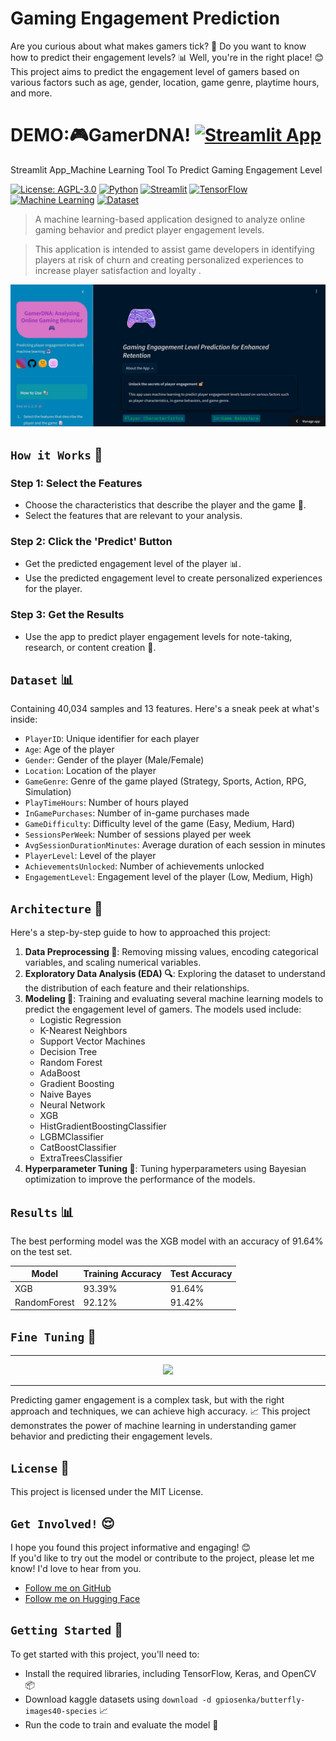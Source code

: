 

**Gaming Engagement Prediction**
=====================================

Are you curious about what makes gamers tick? 🤔 Do you want to know how to predict their engagement levels? 📊 Well, you're in the right place! 😊 This project aims to predict the engagement level of gamers based on various factors such as age, gender, location, game genre, playtime hours, and more.

**DEMO:🎮GamerDNA!** [![Streamlit App](https://static.streamlit.io/badges/streamlit_badge_black_white.svg)](https://ml-online-gaming-lvpredict.streamlit.app)
==========================
Streamlit App_Machine Learning Tool To Predict Gaming Engagement Level

[![License: AGPL-3.0](https://img.shields.io/badge/License-AGPL%203.0-blue.svg)](https://github.com/PhuongFX/ML_Analyzing-Online-Gaming-Behavior/blob/main/LICENSE)
[![Python](https://img.shields.io/badge/Python-3.8+-blue.svg)](https://www.python.org/)
[![Streamlit](https://img.shields.io/badge/Streamlit-1.36.0-orange.svg)](https://streamlit.io/)
[![TensorFlow](https://img.shields.io/badge/TensorFlow-green.svg)](https://www.tensorflow.org/)
[![Machine Learning](https://img.shields.io/badge/Machine%20Learning-🤖-green.svg)](https://en.wikipedia.org/wiki/Machine_learning)
[![Dataset](https://img.shields.io/badge/Dataset-📊-red.svg)](https://www.kaggle.com/datasets/rabieelkharoua/predict-online-gaming-behavior-dataset)


> A machine learning-based application designed to analyze online gaming behavior and predict player engagement levels.

> This application is intended to assist game developers in identifying players at risk of churn and creating personalized experiences to increase player satisfaction and loyalty .

<p align='center'>
  <img src="https://github.com/PhuongFX/Online-Gaming/blob/main/Demo/Screenshot%202024-08-22%20162808.jpg" />
</p>


## `How it Works` 🫶

### Step 1: Select the Features

* Choose the characteristics that describe the player and the game 📝.
* Select the features that are relevant to your analysis.

### Step 2: Click the 'Predict' Button

* Get the predicted engagement level of the player 📊.
* Use the predicted engagement level to create personalized experiences for the player.

### Step 3: Get the Results

* Use the app to predict player engagement levels for note-taking, research, or content creation 📝.


## `Dataset` 📊


Containing 40,034 samples and 13 features. Here's a sneak peek at what's inside:

* `PlayerID`: Unique identifier for each player
* `Age`: Age of the player
* `Gender`: Gender of the player (Male/Female)
* `Location`: Location of the player
* `GameGenre`: Genre of the game played (Strategy, Sports, Action, RPG, Simulation)
* `PlayTimeHours`: Number of hours played
* `InGamePurchases`: Number of in-game purchases made
* `GameDifficulty`: Difficulty level of the game (Easy, Medium, Hard)
* `SessionsPerWeek`: Number of sessions played per week
* `AvgSessionDurationMinutes`: Average duration of each session in minutes
* `PlayerLevel`: Level of the player
* `AchievementsUnlocked`: Number of achievements unlocked
* `EngagementLevel`: Engagement level of the player (Low, Medium, High)


## `Architecture` 🤖

Here's a step-by-step guide to how to approached this project:

1. **Data Preprocessing 🧹**: Removing missing values, encoding categorical variables, and scaling numerical variables.
2. **Exploratory Data Analysis (EDA) 🔍**: Exploring the dataset to understand the distribution of each feature and their relationships.
3. **Modeling 🤖**: Training and evaluating several machine learning models to predict the engagement level of gamers. The models used include:
	* Logistic Regression
	* K-Nearest Neighbors
	* Support Vector Machines
	* Decision Tree
	* Random Forest
	* AdaBoost
	* Gradient Boosting
	* Naive Bayes
	* Neural Network
	* XGB
	* HistGradientBoostingClassifier
	* LGBMClassifier
	* CatBoostClassifier
	* ExtraTreesClassifier
4. **Hyperparameter Tuning 🔧**: Tuning hyperparameters using Bayesian optimization to improve the performance of the models.

## `Results` 📊

The best performing model was the XGB model with an accuracy of 91.64% on the test set.

| Model | Training Accuracy | Test Accuracy |
| --- | --- | --- |
| XGB | 93.39% | 91.64% |
| RandomForest | 92.12% | 91.42% |

## `Fine Tuning` 🔧
--------------

<p align='center'>
  <img src="https://github.com/PhuongFX/OnlineGame/blob/main/newplot.png" />
</p>

--------------
Predicting gamer engagement is a complex task, but with the right approach and techniques, we can achieve high accuracy. 📈 This project demonstrates the power of machine learning in understanding gamer behavior and predicting their engagement levels.


## `License` 📜

This project is licensed under the MIT License.


## `Get Involved!` 😌

I hope you found this project informative and engaging! 😊   
If you'd like to try out the model or contribute to the project, please let me know! I'd love to hear from you.
* [Follow me on GitHub](https://github.com/PhuongFX)
* [Follow me on Hugging Face](https://huggingface.co/PhuongFX)



## `Getting Started` 🚀

To get started with this project, you'll need to:

* Install the required libraries, including TensorFlow, Keras, and OpenCV 📦
* Download kaggle datasets using `download -d gpiosenka/butterfly-images40-species` 📈
* Run the code to train and evaluate the model 🤖

